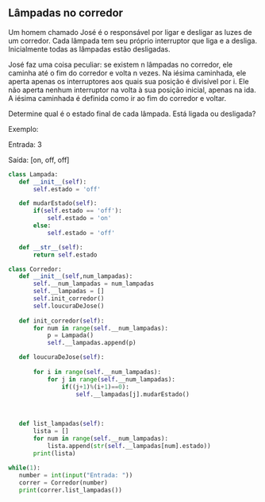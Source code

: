 ## Lâmpadas no corredor

Um homem chamado José é o responsável por ligar e desligar as luzes de um corredor. Cada lâmpada tem seu próprio interruptor que liga e a desliga. Inicialmente todas as lâmpadas estão desligadas.

José faz uma coisa peculiar: se existem n lâmpadas no corredor, ele caminha até o fim do corredor e volta n vezes. Na iésima caminhada, ele aperta apenas os interruptores aos quais sua posição é divisível por i. Ele não aperta nenhum interruptor na volta à sua posição inicial, apenas na ida. A iésima caminhada é definida como ir ao fim do corredor e voltar.

Determine qual é o estado final de cada lâmpada. Está ligada ou desligada?

Exemplo:

Entrada: 3          

Saída: [on, off, off]

```python
class Lampada:
   def __init__(self):
       self.estado = 'off'

   def mudarEstado(self):
       if(self.estado == 'off'):
           self.estado = 'on'
       else:
           self.estado = 'off'

   def __str__(self):
       return self.estado

class Corredor:
   def __init__(self,num_lampadas):
       self.__num_lampadas = num_lampadas
       self.__lampadas = []
       self.init_corredor()
       self.loucuraDeJose()
       
   def init_corredor(self):
       for num in range(self.__num_lampadas):
           p = Lampada()
           self.__lampadas.append(p)

   def loucuraDeJose(self):
       
       for i in range(self.__num_lampadas):
           for j in range(self.__num_lampadas):
               if((j+1)%(i+1)==0):
                   self.__lampadas[j].mudarEstado()
              
                
                
   def list_lampadas(self):
       lista = []
       for num in range(self.__num_lampadas):
           lista.append(str(self.__lampadas[num].estado))
       print(lista)
  
while(1):
   number = int(input("Entrada: "))
   correr = Corredor(number)
   print(correr.list_lampadas())
```
